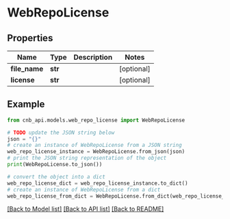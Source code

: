 # WebRepoLicense


## Properties

Name | Type | Description | Notes
------------ | ------------- | ------------- | -------------
**file_name** | **str** |  | [optional] 
**license** | **str** |  | [optional] 

## Example

```python
from cnb_api.models.web_repo_license import WebRepoLicense

# TODO update the JSON string below
json = "{}"
# create an instance of WebRepoLicense from a JSON string
web_repo_license_instance = WebRepoLicense.from_json(json)
# print the JSON string representation of the object
print(WebRepoLicense.to_json())

# convert the object into a dict
web_repo_license_dict = web_repo_license_instance.to_dict()
# create an instance of WebRepoLicense from a dict
web_repo_license_from_dict = WebRepoLicense.from_dict(web_repo_license_dict)
```
[[Back to Model list]](../README.md#documentation-for-models) [[Back to API list]](../README.md#documentation-for-api-endpoints) [[Back to README]](../README.md)


